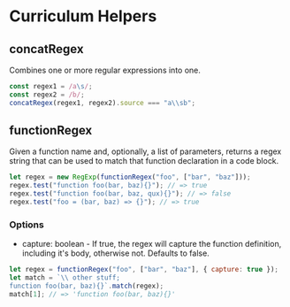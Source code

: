 # Curriculum Helpers

## concatRegex

Combines one or more regular expressions into one.

```javascript
const regex1 = /a\s/;
const regex2 = /b/;
concatRegex(regex1, regex2).source === "a\\sb";
```

## functionRegex

Given a function name and, optionally, a list of parameters, returns a regex string that can be used to match that function declaration in a code block.

```javascript
let regex = new RegExp(functionRegex("foo", ["bar", "baz"]));
regex.test("function foo(bar, baz){}"); // => true
regex.test("function foo(bar, baz, qux){}"); // => false
regex.test("foo = (bar, baz) => {}"); // => true
```

### Options

- capture: boolean - If true, the regex will capture the function definition, including it's body, otherwise not. Defaults to false.

```javascript
let regex = functionRegex("foo", ["bar", "baz"], { capture: true });
let match = `\\ other stuff;
function foo(bar, baz){}`.match(regex);
match[1]; // => 'function foo(bar, baz){}'
```
